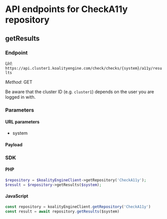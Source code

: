 # API endpoints for CheckA11y repository


## getResults

### Endpoint

*Url*: ```https://api.cluster1.koalityengine.com/check/checks/{system}/a11y/results```

*Method*: GET

Be aware that the cluster ID (e.g. `cluster1`) depends on the user you are logged in with.

### Parameters

#### URL parameters
 - system

#### Payload

### SDK

#### PHP
```php
$repository = $koalityEngineClient->getRepository('CheckA11y');
$result = $repository->getResults($system);
```

#### JavaScript

```javascript
const repository = koalityEngineClient.getRepository('CheckA11y')
const result = await repository.getResults($system)
```

